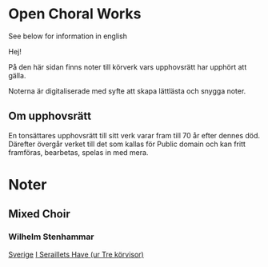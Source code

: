 # Open Choral Works

See below for information in english 

Hej! 

På den här sidan finns noter till körverk vars upphovsrätt har upphört att gälla.

Noterna är digitaliserade med syfte att skapa lättlästa och snygga noter.

## Om upphovsrätt
En tonsättares upphovsrätt till sitt verk varar fram till 70 år efter dennes död. Därefter övergår verket till det som kallas för Public domain och kan fritt framföras, bearbetas, spelas in med mera.


# Noter

## Mixed Choir

### Wilhelm Stenhammar
<a href="Sverige.pdf">Sverige</a>
<a href="I_Seraillets_Have.pdf">I Seraillets Have (ur Tre körvisor)</a>









